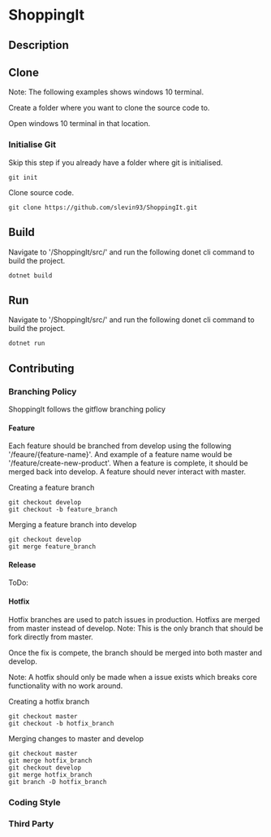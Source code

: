 # ShoppingIt

## Description

## Clone

Note: The following examples shows windows 10 terminal.

Create a folder where you want to clone the source code to. 

Open windows 10 terminal in that location.

### Initialise Git
Skip this step if you already have a folder where git is initialised.

```
git init
```

Clone source code.
```
git clone https://github.com/slevin93/ShoppingIt.git
```

## Build

Navigate to '/ShoppingIt/src/' and run the following donet cli command to build the project.

```
dotnet build
```

## Run
Navigate to '/ShoppingIt/src/' and run the following donet cli command to build the project.

```
dotnet run
```

## Contributing

### Branching Policy

ShoppingIt follows the gitflow branching policy

#### Feature
Each feature should be branched from develop using the following '/feaure/{feature-name}'. And example of a feature name would be '/feature/create-new-product'. When a feature is complete, it should be merged back into develop. A feature should never interact with master.

Creating a feature branch
```
git checkout develop
git checkout -b feature_branch
```

Merging a feature branch into develop
```
git checkout develop
git merge feature_branch
```

#### Release
ToDo: 

#### Hotfix
Hotfix branches are used to patch issues in production. Hotfixs are merged from master instead of develop. Note: This is the only branch that should be fork directly from master.

Once the fix is compete, the branch should be merged into both master and develop. 

Note:
A hotfix should only be made when a issue exists which breaks core functionality with no work around.

Creating a hotfix branch
```
git checkout master
git checkout -b hotfix_branch
```

Merging changes to master and develop
```
git checkout master
git merge hotfix_branch
git checkout develop
git merge hotfix_branch
git branch -D hotfix_branch
```

### Coding Style

### Third Party

